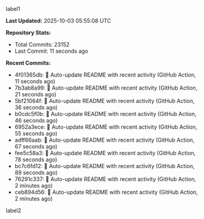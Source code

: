 
label1 
<!-- ACTIVITY_START -->
**Last Updated:** 2025-10-03 05:55:08 UTC

**Repository Stats:**
- Total Commits: 23152
- Last Commit: 11 seconds ago

**Recent Commits:**
- 4f01365db: 🤖 Auto-update README with recent activity (GitHub Action, 11 seconds ago)
- 7b3ab8a99: 🤖 Auto-update README with recent activity (GitHub Action, 21 seconds ago)
- 5bf21064f: 🤖 Auto-update README with recent activity (GitHub Action, 36 seconds ago)
- b0cdc5f0b: 🤖 Auto-update README with recent activity (GitHub Action, 46 seconds ago)
- 6952a3ece: 🤖 Auto-update README with recent activity (GitHub Action, 55 seconds ago)
- adff66aab: 🤖 Auto-update README with recent activity (GitHub Action, 67 seconds ago)
- fee5c58a3: 🤖 Auto-update README with recent activity (GitHub Action, 78 seconds ago)
- bc7c6fd12: 🤖 Auto-update README with recent activity (GitHub Action, 89 seconds ago)
- 76291c337: 🤖 Auto-update README with recent activity (GitHub Action, 2 minutes ago)
- ceb894d56: 🤖 Auto-update README with recent activity (GitHub Action, 2 minutes ago)
<!-- ACTIVITY_END -->

label2
